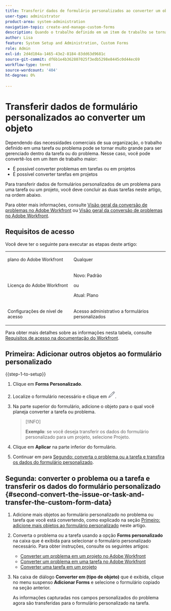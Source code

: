 ```yaml
---
title: Transferir dados de formulário personalizados ao converter um objeto
user-type: administrator
product-area: system-administration
navigation-topic: create-and-manage-custom-forms
description: Quando o trabalho definido em um item de trabalho se torna muito grande, você pode convertê-lo em um item de trabalho maior.
author: Lisa
feature: System Setup and Administration, Custom Forms
role: Admin
exl-id: 2d4d104a-1465-43e2-8184-83dd63d9681c
source-git-commit: df6b1e4b362807025f3edb5298e8445c0d44ec69
workflow-type: tm+mt
source-wordcount: '404'
ht-degree: 0%

---
```


# Transferir dados de formulário personalizados ao converter um objeto

Dependendo das necessidades comerciais de sua organização, o trabalho definido em uma tarefa ou problema pode se tornar muito grande para ser gerenciado dentro da tarefa ou do problema. Nesse caso, você pode convertê-los em um item de trabalho maior:

* É possível converter problemas em tarefas ou em projetos
* É possível converter tarefas em projetos

Para transferir dados de formulários personalizados de um problema para uma tarefa ou um projeto, você deve concluir as duas tarefas neste artigo, na ordem abaixo.

Para obter mais informações, consulte [Visão geral da conversão de problemas no Adobe Workfront](../../../manage-work/issues/convert-issues/convert-issues.md) ou [Visão geral da conversão de problemas no Adobe Workfront](../../../manage-work/issues/convert-issues/convert-issues.md).

## Requisitos de acesso

Você deve ter o seguinte para executar as etapas deste artigo:

<table style="table-layout:auto"> 
 <col> 
 <col> 
 <tbody> 
  <tr data-mc-conditions=""> 
   <td role="rowheader"> <p>plano do Adobe Workfront</p> </td> 
   <td>Qualquer</td> 
  </tr> 
  <tr> 
   <td role="rowheader">Licença do Adobe Workfront</td> 
   <td>
   <p>Novo: Padrão</p>
   <p>ou</p>
   <p>Atual: Plano</p></td> 
  </tr> 
  <tr data-mc-conditions=""> 
   <td role="rowheader">Configurações de nível de acesso</td> 
   <td> <p>Acesso administrativo a formulários personalizados</p> </td> 
  </tr> 
 </tbody> 
</table>

Para obter mais detalhes sobre as informações nesta tabela, consulte [Requisitos de acesso na documentação do Workfront](/help/quicksilver/administration-and-setup/add-users/access-levels-and-object-permissions/access-level-requirements-in-documentation.md).

## Primeira: Adicionar outros objetos ao formulário personalizado

{{step-1-to-setup}}

1. Clique em **Forms Personalizado**.
1. Localize o formulário necessário e clique em ![Ícone Editar](assets/edit-icon.png).
1. Na parte superior do formulário, adicione o objeto para o qual você planeja converter a tarefa ou problema.

   >[!INFO]
   >
   >**Exemplo**: se você deseja transferir os dados do formulário personalizado para um projeto, selecione Projeto.

1. Clique em **Aplicar** na parte inferior do formulário.

1. Continuar em para [Segundo: converta o problema ou a tarefa e transfira os dados do formulário personalizado](#second-convert-the-issue-or-task-and-transfer-the-custom-form-data).

## Segunda: converter o problema ou a tarefa e transferir os dados do formulário personalizado {#second-convert-the-issue-or-task-and-transfer-the-custom-form-data}

1. Adicione mais objetos ao formulário personalizado no problema ou tarefa que você está convertendo, como explicado na seção [Primeiro: adicione mais objetos ao formulário personalizado](#first-add-additonal-objects-to-the-custom-form) neste artigo.
1. Converta o problema ou a tarefa usando a opção **Forms personalizado** na caixa que é exibida para selecionar o formulário personalizado necessário. Para obter instruções, consulte os seguintes artigos:

   * [Converter um problema em um projeto no Adobe Workfront](../../../manage-work/issues/convert-issues/convert-issue-to-project.md)
   * [Converter um problema em uma tarefa no Adobe Workfront](../../../manage-work/issues/convert-issues/convert-issue-to-task.md)
   * [Converter uma tarefa em um projeto](../../../manage-work/tasks/manage-tasks/convert-task-to-project.md)

1. Na caixa de diálogo **Converter em (tipo de objeto)** que é exibida, clique no menu suspenso **Adicionar Forms** e selecione o formulário copiado na seção anterior.

   As informações capturadas nos campos personalizados do problema agora são transferidas para o formulário personalizado na tarefa.


<!--
## First: Copy the custom form {#first-copy-the-custom-form}

First you need to make sure that you retain any custom form data on a task or issue you want to convert. Because the custom form data must be an exact match on the converted item, it is best practice to duplicate the form so that you can attach it to the new object.

>[!TIP]
>
>Another way to retain custom form data in this situation is to add the larger object type to the custom form. For instructions, see the section [Start editing a custom form](../../../administration-and-setup/customize-workfront/create-manage-custom-forms/create-or-edit-a-custom-form.md#start2) in the article [Create or edit a custom form](../../../administration-and-setup/customize-workfront/create-manage-custom-forms/create-or-edit-a-custom-form.md).

1. Click the **Main Menu** icon ![](assets/main-menu-icon.png) in the upper-right corner of Adobe Workfront, then click **Setup** ![](assets/gear-icon-settings.png).

1. Click **Custom Forms**.
1. Select the task- or issue-type custom form, then click **Copy**.
1. In the **Custom Form** dialog box, specify a name for the new form.  

1. From the **Form Type** drop-down menu, select the type of object you want to create the new custom form for

   **Example:** If you want to transfer the custom form data to a project, select Project.

1. Click **Copy Form**.

   This copied custom form can now be attached to a task or project.

1. Continue on to [Second: Convert the issue or task and transfer the custom form data](#second-convert-the-issue-or-task-and-transfer-the-custom-form-data).
-->